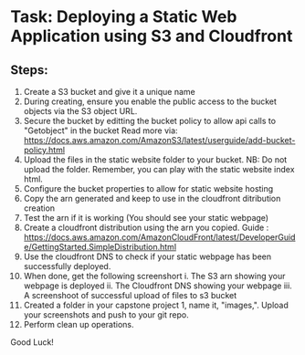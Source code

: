 # Task: Deploying a Static Web Application using S3 and Cloudfront

## Steps:

1. Create a S3 bucket and give it a unique name
2. During creating, ensure you enable the public access to the bucket objects via the S3 object URL. 
3. Secure the bucket by editting the bucket policy to allow api calls to "Getobject" in the bucket 
Read more via: https://docs.aws.amazon.com/AmazonS3/latest/userguide/add-bucket-policy.html
4. Upload the files in the static website folder to your bucket. NB: Do not upload the folder. Remember, you can play with the static website index html.
5. Configure  the bucket properties to allow for static website hosting
6. Copy the arn generated and keep to use in the cloudfront ditribution creation
7. Test the arn if it is working (You should see your static webpage)
8. Create a cloudfront distribution using the arn you copied. Guide : https://docs.aws.amazon.com/AmazonCloudFront/latest/DeveloperGuide/GettingStarted.SimpleDistribution.html
9. Use the cloudfront DNS to check if your static webpage has been successfully deployed.
10. When done, get the following screenshort
    i. The S3 arn showing your webpage is deployed
    ii. The Cloudfront DNS showing your webpage
    iii. A screenshoot of successful upload of files to s3 bucket
11. Created a folder in your capstone project 1, name it, "images,". Upload your screenshots and push to your git repo. 
12. Perform clean up operations.

Good Luck!